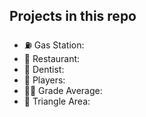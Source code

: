 ## Projects in this repo

- ⛽ Gas Station:
- 🍤 Restaurant:
- 🦷 Dentist:
- 🏀 Players:
- 👩‍🎓 Grade Average:
- 🔺 Triangle Area:
